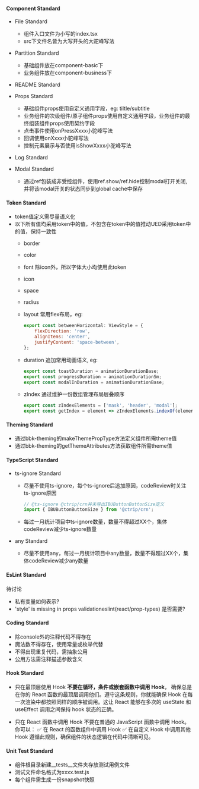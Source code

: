 #### Component Standard

- File Standard
  
  - 组件入口文件为小写的index.tsx
  - src下文件名皆为大写开头的大驼峰写法
- Partition Standard
  
  - 基础组件放在component-basic下
  - 业务组件放在component-business下
- README Standard
  
- Props Standard
  
  - 基础组件props使用自定义通用字段，eg: tiltle/subtitle
  - 业务组件的次级组件/原子组件props使用自定义通用字段，业务组件的最终组装组件props使用契约字段
  - 点击事件使用onPressXxxx小驼峰写法
  - 回调使用onXxxx小驼峰写法
  - 控制元素展示与否使用isShowXxxx小驼峰写法
- Log Standard
  
- Modal Standard
  
  - 通过ref包装成非受控组件，使用ref.show/ref.hide控制modal打开关闭, 并将该modal开关的状态同步到global cache中保存

#### Token Standard

- token值定义需尽量语义化
- 以下所有值均采用token中的值，不包含在token中的值推动UED采用token中的值，保持一致性
  - border
  - color
  - font 
    除icon外，所以字体大小均使用此token
  - icon
  - space
  - radius
  - layout
    常用flex布局，eg:
    
    ```javascript
    export const betweenHorizontal: ViewStyle = {
        flexDirection: 'row',
        alignItems: 'center',
        justifyContent: 'space-between',
    };
    ```
    
  - duration
    追加常用动画语义, eg:
    
    ```javascript
    export const toastDuration = animationDurationBase;
    export const progressDuration = animationDurationSm;
    export const modalInDuration = animationDurationBase;
    ```
    
  - zIndex
    通过维护一份数组管理布局层叠顺序
    
    ```javascript
    export const zIndexElements = ['mask', 'header', 'modal'];
    export const getIndex = element => zIndexElements.indexOf(element) + 1;
    ```
    

#### Theming Standard

- 通过bbk-theming的makeThemePropType方法定义组件所需theme值
- 通过bbk-theming的getThemeAttributes方法获取组件所需theme值

#### TypeScript Standard

- ts-ignore Standard
  
  - 尽量不使用ts-ignore，每个ts-ignore后追加原因，codeReview时关注ts-ignore原因
    
    ```javascript
    // @ts-ignore @ctrip/crn并未导出IBUButtonButtonSize定义
    import { IBUButtonButtonSize } from '@ctrip/crn';
    ```
    
  - 每过一月统计项目中ts-ignore数量，数量不得超过XX个，集体codeReview减少ts-ignore数量
    
- any Standard
  
  - 尽量不使用any，每过一月统计项目中any数量，数量不得超过XX个，集体codeReview减少any数量

#### EsLint Standard

待讨论

- 私有变量如何表示?
- 'style' is missing in props validationeslint(react/prop-types) 是否需要?

#### Coding Standard

- 除console外的注释代码不得存在
- 魔法数不得存在，使用常量或枚举代替
- 不得出现重复代码，需抽象公用
- 公用方法需注释描述参数含义

#### Hook Standard

- 只在最顶层使用 Hook
  **不要在循环，条件或嵌套函数中调用 Hook**， 确保总是在你的 React 函数的最顶层调用他们。遵守这条规则，你就能确保 Hook 在每一次渲染中都按照同样的顺序被调用。这让 React 能够在多次的 useState 和 useEffect 调用之间保持 hook 状态的正确。
  
- 只在 React 函数中调用 Hook
  不要在普通的 JavaScript 函数中调用 Hook。你可以：
   ✅ 在 React 的函数组件中调用 Hook
   ✅ 在自定义 Hook 中调用其他 Hook
   遵循此规则，确保组件的状态逻辑在代码中清晰可见。
  

#### Unit Test Standard

- 组件根目录新建__tests__文件夹存放测试用例文件
- 测试文件命名格式为xxxx.test.js
- 每个组件需生成一份snapshot快照
